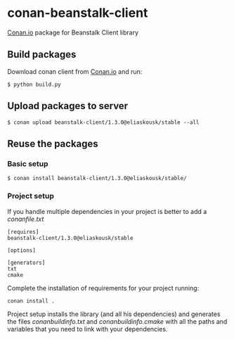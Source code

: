 # conan-beanstalk-client

[Conan.io](https://conan.io) package for Beanstalk Client library

## Build packages

Download conan client from [Conan.io](https://conan.io) and run:

    $ python build.py
    
## Upload packages to server

    $ conan upload beanstalk-client/1.3.0@eliaskousk/stable --all
    
## Reuse the packages

### Basic setup

    $ conan install beanstalk-client/1.3.0@eliaskousk/stable/
    
### Project setup

If you handle multiple dependencies in your project is better to add a *conanfile.txt*
    
    [requires]
    beanstalk-client/1.3.0@eliaskousk/stable

    [options]

    [generators]
    txt
    cmake

Complete the installation of requirements for your project running:

    conan install . 

Project setup installs the library (and all his dependencies) and generates the files
*conanbuildinfo.txt* and *conanbuildinfo.cmake* with all the paths and variables that
you need to link with your dependencies.
